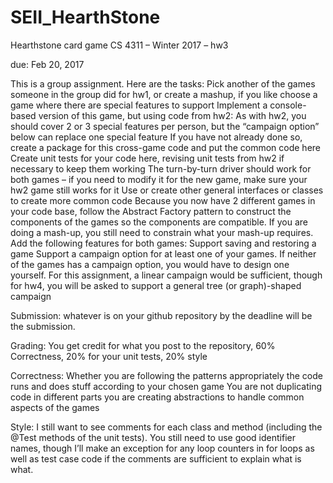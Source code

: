 # SEII_HearthStone
Hearthstone card game
CS 4311 – Winter 2017 – hw3

due: Feb 20, 2017

This is a group assignment. Here are the tasks:
Pick another of the games someone in the group did for hw1, or create a mashup, if you like
choose a game where there are special features to support
Implement a console-based version of this game, but using code from hw2:
As with hw2, you should cover 2 or 3 special features per person, but the “campaign option” below can replace one special feature
If you have not already done so, create a package for this cross-game code and put the common code here
Create unit tests for your code here, revising unit tests from hw2 if necessary to keep them working
The turn-by-turn driver should work for both games – if you need to modify it for the new game, make sure your hw2 game still works for it
Use or create other general interfaces or classes to create more common code
Because you now have 2 different games in your code base, follow the Abstract Factory pattern to construct the components of the games so the components are compatible. If you are doing a mash-up, you still need to constrain what your mash-up requires.
Add the following features for both games:
Support saving and restoring a game
Support a campaign option for at least one of your games. If neither of the games has a campaign option, you would have to design one yourself. For this assignment, a linear campaign would be sufficient, though for hw4, you will be asked to support a general tree (or graph)-shaped campaign

Submission: whatever is on your github repository by the deadline will be the submission.

Grading: You get credit for what you post to the repository, 60% Correctness, 20% for your unit tests, 20% style

Correctness:
Whether you are following the patterns appropriately
the code runs and does stuff according to your chosen game
You are not duplicating code in different parts
you are creating abstractions to handle common aspects of the games

Style: I still want to see comments for each class and method (including the @Test methods of the unit tests). You still need to use good identifier names, though I’ll make an exception for any loop counters in for loops as well as test case code if the comments are sufficient to explain what is what.
